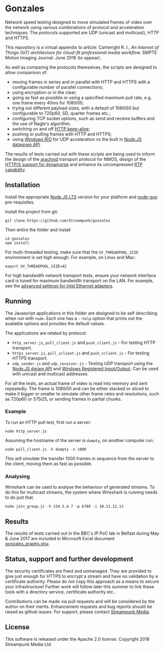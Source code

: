 # Gonzales

Network speed testing designed to move simulated frames of video over the network using various combinations of protocol and acceleration techniques. The protocols supported are UDP (unicast and multicast), HTTP and HTTPS.

This repository is a virtual appendix to article: Cartwright R. I., _An Internet of Things (IoT) architecture for cloud-fit professional media workflow._ SMPTE Motion Imaging Journal. June 2018 (to appear).

As well as comparing the protocols themselves, the scripts are designed to allow comparison of:

* moving frames in series and in parallel with HTTP and HTTPS with a configurable number of parallel connections;
* using encryption or in the clear;
* going as fast as possible or using a specified maximum pull rate, e.g. one frame every 40ms for 1080i50;
* trying out different payload sizes, with a default of 1080i50 but configurable to 720p60, SD, quarter frames etc.;
* configuring TCP socket options, such as send and receive buffers and the use of Nagle's algorithm;
* switching on and off [HTTP keep-alive](https://en.wikipedia.org/wiki/HTTP_persistent_connection);
* pushing or pulling frames with HTTP and HTTPS;
* using [Windows RIO](https://technet.microsoft.com/en-us/library/hh997032(v=ws.11).aspx) for UDP acceleration vs the built in [Node.JS datagram API](https://nodejs.org/dist/latest-v6.x/docs/api/dgram.html).

The results of tests carried out with these scripts are being used to inform the design of the [arachnid](https://github.com/Streampunk/arachnid) transport protocol for NMOS, design of the [HTTP/S support for dynamorse](https://github.com/Streampunk/node-red-contrib-dynamorse-http-io) and enhance its uncompressed [RTP capability](https://github.com/Streampunk/node-red-contrib-dynamorse-rtp-io).

## Installation

Install the appropriate [Node.JS LTS](https://nodejs.org/) version for your platform and [node-gyp](https://github.com/nodejs/node-gyp) pre-requisites.

Install the project from git:

    git clone https://github.com/Streampunk/gonzales

Then entire the folder and install

    cd gonzales
    npm install

For multi-threaded testing, make sure that the `UV_THREADPOOL_SIZE` environment is set high enough. For example, on Linux and Mac:

    export UV_THREADPOOL_SIZE=42

For high bandwidth network transport tests, ensure your network interface card is tuned for maximum bandwidth transport on the LAN. For example, see the [advanced settings for Intel Ethernet adapters](https://www.intel.com/content/www/us/en/support/articles/000005593/network-and-i-o/ethernet-products.html).

## Running

The Javascript applications in this folder are designed to be self describing when run with `node`. Each one has a `--help` option that prints out the available options and provides the default values.

The applications are related by protocol:

* `http_server.js`, `pull_client.js` and `push_client.js` - For testing HTTP transport.
* `https_server.js`, `pull_sclient.js` and `push_sclient.js` - For testing HTTPS transport.
* `udp_sender.js` and `udp_receiver.js` - Testing UDP transport using the [Node.JS dgram API](https://nodejs.org/dist/latest-v6.x/docs/api/dgram.html) and [Windows Registered Input/Output](https://technet.microsoft.com/en-us/library/hh997032(v=ws.11).aspx). Can be used with unicast and multicast addresses.

For all the tests, an actual frame of video is read into memory and sent repeatedly. The frame is 1080i50 and can be either stacked or sliced to make it bigger or smaller to simulate other frame rates and resolutions, such as 720p60 or 575i25, or sending frames in partial chunks.

### Example

To run an HTTP pull test, first run a server:

    node http_server.js

Assuming the hostname of the server is `dumpty`, on another computer run:

    node pull_client.js -h dumpty -n 1000

This will simulate the transfer 1000 frames in sequence from the server to the client, moving them as fast as possible.

### Analysing

Wireshark can be used to analyse the behaviour of generated streams. To do this for multicast streams, the system where Wireshark is running needs to do just that.

    node join_group.js -h 234.5.6.7 -p 6789 -i 10.11.12.13

## Results

The results of tests carried out in the BBC's IP PoC lab in Belfast during May & June 2017 are included in Microsoft Excel document [gonzales_graphs.xlsx](./gonzales_graphs.xlsx).

## Status, support and further development

The security certificates are fixed and unmanaged. They are provided to give just enough for HTTPS to encrypt a stream and have no validation by a certificate authority. Please do not copy this approach as a means to secure your infrastructure! Further work will follow later this summer to link these tools with a directory service, certificate authority etc..

Contributions can be made via pull requests and will be considered by the author on their merits. Enhancement requests and bug reports should be raised as github issues. For support, please contact [Streampunk Media](http://www.streampunk.media/).

## License

This software is released under the Apache 2.0 license. Copyright 2018 Streampunk Media Ltd.
